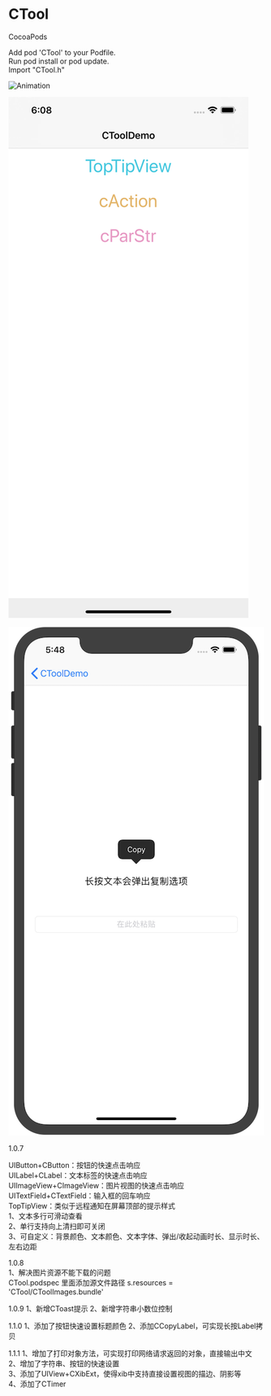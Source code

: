 # CTool

CocoaPods  

Add pod 'CTool' to your Podfile.  
Run pod install or pod update.  
Import "CTool.h"  


![Animation](Images/TopTipView.gif "Animation")  
  
![Screenshots](Images/Home.png "Screenshots")    

![Screenshots](Images/CopyLabel.png "Screenshots")    


1.0.7

UIButton+CButton：按钮的快速点击响应  
UILabel+CLabel：文本标签的快速点击响应  
UIImageView+CImageView：图片视图的快速点击响应  
UITextField+CTextField：输入框的回车响应  
TopTipView：类似于远程通知在屏幕顶部的提示样式  
1、文本多行可滑动查看  
2、单行支持向上清扫即可关闭  
3、可自定义：背景颜色、文本颜色、文本字体、弹出/收起动画时长、显示时长、左右边距  


1.0.8  
1、解决图片资源不能下载的问题  
      CTool.podspec 里面添加源文件路径 s.resources = 'CTool/CToolImages.bundle'

1.0.9
1、新增CToast提示
2、新增字符串小数位控制

1.1.0
1、添加了按钮快速设置标题颜色
2、添加CCopyLabel，可实现长按Label拷贝  

1.1.1
1、增加了打印对象方法，可实现打印网络请求返回的对象，直接输出中文  
2、增加了字符串、按钮的快速设置  
3、添加了UIView+CXibExt，使得xib中支持直接设置视图的描边、阴影等  
4、添加了CTimer

